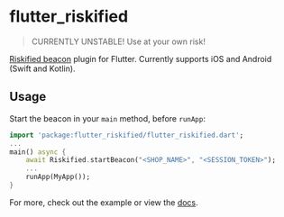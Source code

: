 # flutter_riskified

> CURRENTLY UNSTABLE! Use at your own risk!

[Riskified beacon](https://support.riskified.com/hc/en-us/articles/360018066754-Mobile-SDKs-for-Native-Apps) plugin for Flutter. Currently supports iOS and Android (Swift and Kotlin).

## Usage

Start the beacon in your `main` method, before `runApp`:

```dart
import 'package:flutter_riskified/flutter_riskified.dart';
...
main() async {
    await Riskified.startBeacon("<SHOP_NAME>", "<SESSION_TOKEN>");
    ...
    runApp(MyApp());
}
```

For more, check out the example or view the [docs](https://pub.dev/documentation/flutter_riskified/latest).
